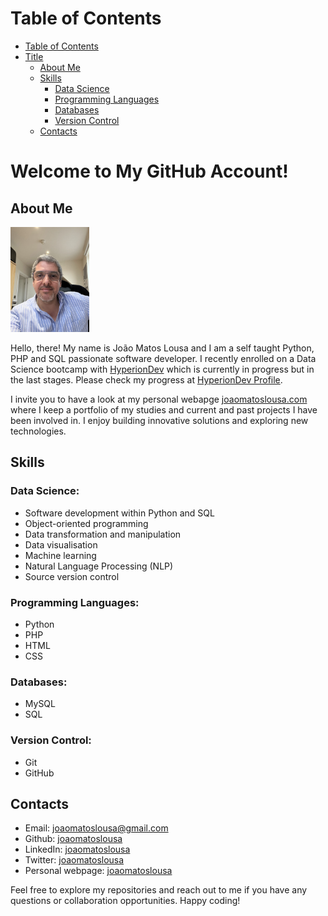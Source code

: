 # **Table of Contents**

* [Table of Contents](#table-of-contents)
* [Title](#welcome-to-my-github-account)
    * [About Me](#about-me)
    * [Skills](#skills)
        * [Data Science](#data-science)
        * [Programming Languages](#programming-languages)
        * [Databases](#databases)
        * [Version Control](#version-control)
    * [Contacts](#contacts)


# **Welcome to My GitHub Account!**

## **About Me**

<img width="25%" src="images/photo.jpg"></img>

Hello, there! My name is João Matos Lousa and I am a self taught Python, PHP and SQL passionate software developer. I recently enrolled on a Data Science bootcamp with [HyperionDev](https://www.hyperiondev.com/) which is currently in progress but in the last stages. Please check my progress at [HyperionDev Profile](https://www.hyperiondev.com/portfolio/132722/).

I invite you to have a look at my personal webapge [joaomatoslousa.com](https://www.joaomatoslousa.com/) where I keep a portfolio of my studies and current and past projects I have been involved in. I enjoy building innovative solutions and exploring new technologies.


## **Skills**

### **Data Science:**

- Software development within Python and SQL
- Object-oriented programming
- Data transformation and manipulation
- Data visualisation
- Machine learning
- Natural Language Processing (NLP)
- Source version control

### **Programming Languages:**

- Python
- PHP
- HTML
- CSS

### **Databases:**

- MySQL
- SQL

### **Version Control:**

- Git
- GitHub


## **Contacts**

- Email: [joaomatoslousa@gmail.com](joaomatoslousa@gmail.com)
- Github: [joaomatoslousa](https://github.com/joaomatoslousa/)
- LinkedIn: [joaomatoslousa](https://www.linkedin.com/in/joaomatoslousa/)
- Twitter: [joaomatoslousa](https://twitter.com/joaomatoslousa/)
- Personal webpage: [joaomatoslousa](https://www.joaomatoslousa.com/)

Feel free to explore my repositories and reach out to me if you have any questions or collaboration opportunities. Happy coding!